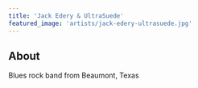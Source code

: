 ```yaml
---
title: 'Jack Edery & UltraSuede'
featured_image: 'artists/jack-edery-ultrasuede.jpg'
---
```


## About

Blues rock band from Beaumont, Texas
